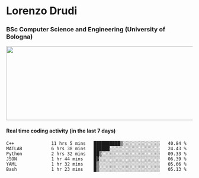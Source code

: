 # Lorenzo Drudi
### BSc Computer Science and Engineering (University of Bologna)

<img src="https://github-readme-stats-lorenzodrudi.vercel.app/api?username=LorenzoDrudi&count_private=true&show_icons=true&theme=gruvbox" height=200px width=550px>

<!---Use wakatime plugins to track the coding time--->
#### Real time coding activity (in the last 7 days)
<!--START_SECTION:waka-->

```text
C++              11 hrs 5 mins   ██████████▒░░░░░░░░░░░░░░   40.84 %
MATLAB           6 hrs 38 mins   ██████░░░░░░░░░░░░░░░░░░░   24.43 %
Python           2 hrs 32 mins   ██▒░░░░░░░░░░░░░░░░░░░░░░   09.33 %
JSON             1 hr 44 mins    █▓░░░░░░░░░░░░░░░░░░░░░░░   06.39 %
YAML             1 hr 32 mins    █▒░░░░░░░░░░░░░░░░░░░░░░░   05.66 %
Bash             1 hr 23 mins    █▒░░░░░░░░░░░░░░░░░░░░░░░   05.13 %
```

<!--END_SECTION:waka-->
